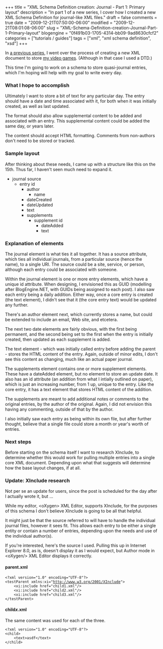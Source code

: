 +++
title = "XML Schema Definition creation: Journal - Part 1: Primary layout"
description = "In part 1 of a new series, I cover how I created a new XML Schema Definition for journal-like XML files."
draft = false
comments = true
date = "2009-12-21T07:50:00-06:00"
modified = "2009-12-21T08:01:08-06:00"
slug = "XML-Schema-Definition-creation-Journal-Part-1-Primary-layout"
blogengine = "0f491b03-1705-4314-bb09-9ad8630cfcf2"
categories = ["tutorials / guides"]
tags = ["xml", "xml schema definition", "xsd"]
+++

<p>In <a href="http://strivinglife.com/words/post/XML-creation-Part-01.aspx">a previous series</a>, I went over the process of creating a new XML document to store <a href="http://jamesrskemp.com/video_games.xml">my video games</a>. (Although in that case I used a DTD.)</p>
<p>This time I'm going to work on a schema to store quasi-journal entries, which I'm hoping will help with my goal to write every day.</p>
<h3>What I hope to accomplish</h3>
<p>Ultimately I want to store a bit of text for any particular day. The entry should have a date and time associated with it, for both when it was initially created, as well as last updated.</p>
<p>The format should also allow supplemental content to be added and associated with an entry. This supplemental content could be added the same day, or years later.</p>
<p>The content should accept HTML formatting. Comments from non-authors don't need to be stored or tracked.</p>
<h3>Sample layout</h3>
<p>After thinking about these needs, I came up with a structure like this on the 15th. Thus far, I haven't seen much need to expand it.</p>
<ul>
<li>journal source 
<ul>
<li>entry id 
<ul>
<li>author 
<ul>
<li>name</li>
</ul>
</li>
<li>dateCreated</li>
<li>dateUpdated</li>
<li>text</li>
<li>supplements 
<ul>
<li>supplement id 
<ul>
<li>dateAdded</li>
<li>text</li>
</ul>
</li>
</ul>
</li>
</ul>
</li>
</ul>
</li>
</ul>
<h3>Explanation of elements</h3>
<p>The journal element is what ties it all together. It has a source attribute, which ties all individual journals, from a particular source (hence the name),&nbsp;to a single URI. The source could be a site, service, or person, although each entry could be associated with someone.</p>
<p>Within the journal element is one or more entry elements, which have a unique id attribute. When designing, I envisioned this as GUID (modelling after BlogEngine.NET, with GUIDs being assigned to each post). I also saw each entry being a daily addition. Either way, once a core entry is created (the text element), I didn't see that it (the core entry text)&nbsp;would be updated any further.</p>
<p>There's an author element next, which currently stores a name, but could be extended to include an email, Web site, and etcetera.</p>
<p>The next two date elements are fairly obvious, with the first being permanent, and the second being set to the first when the entry is initially created, then updated as each supplement is added.</p>
<p>The text element -&nbsp;which was&nbsp;initially&nbsp;called entry before adding the parent - stores the HTML content of the entry. Again, outside of minor edits, I don't see this content as changing, much like an actual paper journal.</p>
<p>The supplements element contains one or more supplement elements. These have a dateAdded element, but no element to store an update date. It also has an id attribute (an addition from what I intially outlined on paper), which is just an increasing number, from 1 up, unique to the entry. Like the core entry, it has a text element that stores HTML content of the addition.</p>
<p>The supplements are meant to add additional notes or comments to the original entries, by the author of the original. Again, I did not envision this having any commenting, outside of that by the author.</p>
<p>I also initially saw each entry as being within its own file, but after further thought, believe that a single file could store a month or year's worth of entries.</p>
<h3>Next steps</h3>
<p>Before starting on the schema itself I want to research XInclude, to determine whether this would work for pulling multiple entries into a single core XML document. Depending upon what that suggests will determine how the base layout changes, if at all.</p>
<h3>Update: XInclude research</h3>
<div class="note">
<p>Not per se an update for users, since the post is scheduled for the day after I actually wrote it, but ...</p>
</div>
<p>While my editor, &lt;oXygen&gt; XML Editor, supports XInclude, for the purposes of this schema I don't believe XInclude is going to be all that helpful.</p>
<p>It might just be that the source referred to will have to handle the individual journal files, however it sees fit. This allows each entry to&nbsp;be either a single entity or contain a number of entries, depending upon the needs and use of the individual author(s).</p>
<p>If you're interested, here's the source I used. Pulling this up in Internet Explorer 8.0, as is, doesn't display it as&nbsp;I would expect, but Author mode in &lt;oXygen/&gt; XML Editor displays it correctly.</p>
<h4>parent.xml</h4>
<pre class="code"><code class="xml">&lt;?xml version="1.0" encoding="UTF-8"?&gt;
&lt;testParent xmlns:xi="<a href="http://www.w3.org/2001/XInclude">http://www.w3.org/2001/XInclude</a>"&gt;
	&lt;xi:include href="child1.xml"/&gt;
	&lt;xi:include href="child2.xml"/&gt;
	&lt;xi:include href="child3.xml"/&gt;
&lt;/testParent&gt;</code></pre>
<h4>child<em>x</em>.xml</h4>
<p>The same content was used for each of the three.</p>
<pre class="code"><code class="xml">&lt;?xml version="1.0" encoding="UTF-8"?&gt;
&lt;child&gt;
	&lt;text&gt;asdf&lt;/text&gt;
&lt;/child&gt;</code></pre>

